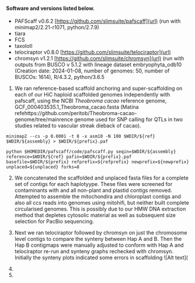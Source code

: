 #### Software and versions listed below.

- PAFScaff v0.6.2 [https://github.com/slimsuite/pafscaff](url) (run with minimap2/2.21-r1071, python/2.7.9)
- tiara
- FCS
- taxolotl
- telociraptor v0.8.0 [https://github.com/slimsuite/telociraptor](url)
- chromsyn v1.2.1 [https://github.com/slimsuite/chromsyn](url) (run with outputs from BUSCO v 5.1.2 with lineage dataset embryophyta_odb10 (Creation date: 2024-01-08, number of genomes: 50, number of BUSCOs: 1614), R/4.3.2, python/3.6.5

1. We ran reference-based scaffold anchoring and super-scaffolding on each of our HiC haploid scaffolded genomes independently with pafscaff, using the NCBI _Theobroma cacao_ reference genome, GCF_000403535.1_Theobroma_cacao.fasta (Matina refehttps://github.com/peritob/Theobroma-cacao-genome/tree/mainrence genome used for SNP calling for QTLs in two studies related to vascular streak dieback of cacao).

`
minimap2 --cs -p 0.0001 -t 8 -x asm10 -N 100 $WDIR/${ref}  $WDIR/${assembly} > $WDIR/${prefix}.paf
`

`
python $HOMEDIR/pafscaff/code/pafscaff.py seqin=$WDIR/${assembly} reference=$WDIR/${ref} pafin=$WDIR/${prefix}.paf basefile=$WDIR/${prefix} refprefix=${refprefix} newprefix=${newprefix} unplaced=${unplaced} forks=8
`

2. We concatenated the scaffolded and unplaced fasta files for a complete set of contigs for each haplotyype. These files were screened for contaminants with and all non-plant and plastid contigs removed. Attempted to assemble the mitochondira and chloroplast contigs and also all ccs reads into genomes using mitohifi, but neither built complete circularised genomes. This is possibly due to our HMW DNA extraction method that depletes cytosolic material as well as subsequent size selection for PacBio sequencing.

3. Next we ran telociraptor followed by chromsyn on just the chromosome level contigs to compare the synteny between Hap A and B. Then the Hap B contigmaps were manually adjusted to conform with Hap A and telociraptor re-run and synteny graphs rechecked with chromsyn. Initially the synteny plots indicated some errors in scaffolding ![Alt text](


4. 
5. 
